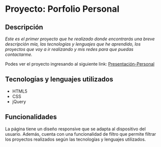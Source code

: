 # Proyecto: Porfolio Personal

## Descripción

*Este es el primer proyecto que he realizado donde encontrarás una breve descripción mía, las tecnologías y lenguajes que he aprendido, los proyectos que voy a ir realizando y mis redes para que puedas contactarme.*  

Podes ver el proyecto ingresando al siguiente link:
[Presentación-Personal](https://silvanacuadra.github.io/Presentacion/)

## Tecnologías y lenguajes utilizados

- HTML5
- CSS
- jQuery  

## Funcionalidades

La página tiene un diseño responsive que se adapta al dispositivo del usuario. Además, cuenta con una funcionalidad de filtro que permite filtrar los proyectos realizados según las tecnologías y lenguajes utilizados. 
